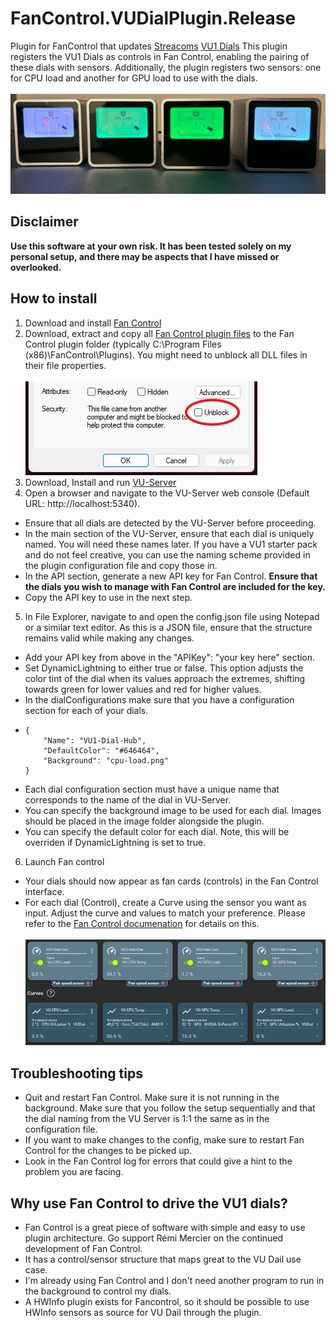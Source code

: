 # FanControl.VUDialPlugin.Release
Plugin for FanControl that updates [Streacoms](https://streacom.com/) [VU1 Dials](https://vudials.com/)
This plugin registers the VU1 Dials as controls in Fan Control, enabling the pairing of these dials with sensors. Additionally, the plugin registers two sensors: one for CPU load and another for GPU load to use with the dials.
<br><br>
![Dials](images/dials.jpg)

## Disclaimer
**Use this software at your own risk. It has been tested solely on my personal setup, and there may be aspects that I have missed or overlooked.**

## How to install
1. Download and install [Fan Control](https://getfancontrol.com/)
2. Download, extract and copy all [Fan Control plugin files](https://github.com/ChiefTomato/FanControl.VUDialPlugin.Releases/releases/download/v002/FanControl.VUDialPlugin.zip) to the Fan Control plugin folder (typically C:\Program Files (x86)\FanControl\Plugins). You might need to unblock all DLL files in their file properties.
<br><br>
![Unblock properites](images/unblock.png)
3. Download, Install and run [VU-Server](https://github.com/SasaKaranovic/VU-Server)
4. Open a browser and navigate to the VU-Server web console (Default URL: http://localhost:5340).
  - Ensure that all dials are detected by the VU-Server before proceeding.
  - In the main section of the VU-Server, ensure that each dial is uniquely named. You will need these names later. If you have a VU1 starter pack and do not feel creative, you can use the naming scheme provided in the plugin configuration file and copy those in.
  - In the API section, generate a new API key for Fan Control. **Ensure that the dials you wish to manage with Fan Control are included for the key.**
  - Copy the API key to use in the next step.
    
5. In File Explorer, navigate to <path> and open the config.json file using Notepad or a similar text editor. As this is a JSON file, ensure that the structure remains valid while making any changes.
  - Add your API key from above in the "APIKey": "your key here" section.
  - Set DynamicLightning to either true or false. This option adjusts the color tint of the dial when its values approach the extremes, shifting towards green for lower values and red for higher values.
  - In the dialConfigurations make sure that you have a configuration section for each of your dials.
  -     {
            "Name": "VU1-Dial-Hub",
            "DefaultColor": "#646464",
            "Background": "cpu-load.png"
        }  
  - Each dial configuration section must have a unique name that corresponds to the name of the dial in VU-Server.
  - You can specify the background image to be used for each dial. Images should be placed in the image folder alongside the plugin.
  - You can specify the default color for each dial. Note, this will be overriden if DynamicLightning is set to true.
   
6. Launch Fan control
  - Your dials should now appear as fan cards (controls) in the Fan Control interface.
  - For each dial (Control), create a Curve using the sensor you want as input. Adjust the curve and values to match your preference. Please refer to the [Fan Control documenation](https://getfancontrol.com/docs/) for details on this.
  <br><br>
![Fan Control view](images/fancontrol.png)

## Troubleshooting tips
- Quit and restart Fan Control. Make sure it is not running in the background. Make sure that you follow the setup sequentially and that the dial naming from the VU Server is 1:1 the same as in the configuration file.
- If you want to make changes to the config, make sure to restart Fan Control for the changes to be picked up.
- Look in the Fan Control log for errors that could give a hint to the problem you are facing.


## Why use Fan Control to drive the VU1 dials?
- Fan Control is a great piece of software with simple and easy to use plugin architecture. Go support Rémi Mercier on the continued development of Fan Control.
- It has a control/sensor structure that maps great to the VU Dail use case.
- I'm already using Fan Control and I don't need another program to run in the background to control my dials.
- A HWInfo plugin exists for Fancontrol, so it should be possible to use HWInfo sensors as source for VU Dail through the plugin.
